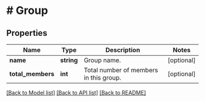 # # Group

## Properties

Name | Type | Description | Notes
------------ | ------------- | ------------- | -------------
**name** | **string** | Group name. | [optional]
**total_members** | **int** | Total number of members in this group. | [optional]

[[Back to Model list]](../../README.md#models) [[Back to API list]](../../README.md#endpoints) [[Back to README]](../../README.md)
